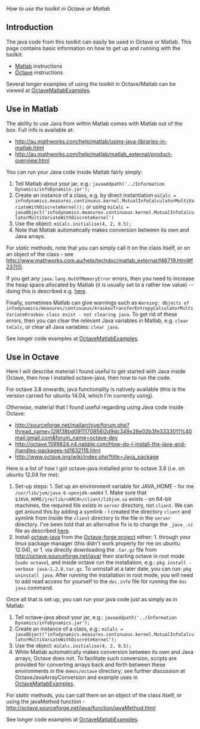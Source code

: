 _How to use the toolkit in Octave or Matlab_

## Introduction

The java code from this toolkit can easily be used in Octave or Matlab. This page contains basic information on how to get up and running with the toolkit:
  * [Matlab](#use-in-matlab) instructions
  * [Octave](#use-in-octave) instructions

Several longer examples of using the toolkit in Octave/Matlab can be viewed at [OctaveMatlabExamples](OctaveMatlabExamples).

## Use in Matlab

The ability to use Java from within Matlab comes with Matlab out of the box. Full info is available at:
  * http://au.mathworks.com/help/matlab/using-java-libraries-in-matlab.html
  * http://au.mathworks.com/help/matlab/matlab_external/product-overview.html

You can run your Java code inside Matlab fairly simply:
  1. Tell Matlab about your jar, e.g.: `javaaddpath('../Information Dynamics/infoDynamics.jar');`
  1. Create an instance of a class, e.g. by direct instantiation `miCalc = infodynamics.measures.continuous.kernel.MutualInfoCalculatorMultiVariateWithDiscreteKernel();` or using `miCalc = javaObject('infodynamics.measures.continuous.kernel.MutualInfoCalculatorMultiVariateWithDiscreteKernel')`
  1. Use the object: `miCalc.initialise(4, 2, 0.5);`
  1. Note that Matlab automatically makes conversion between its own and Java arrays.

For _static_ methods, note that you can simply call it on the class itself, or on  an object of the class - see http://www.mathworks.com.au/help/techdoc/matlab_external/f46719.html#f23705

If you get any `java.lang.OutOfMemoryError` errors, then you need to increase the heap space allocated by Matlab (it is usually set to a rather low value) -- doing this is described e.g. [here](http://au.mathworks.com/help/matlab/matlab_external/java-heap-memory-preferences.html).

Finally, sometimes Matlab can give warnings such as `Warning: Objects of infodynamics/measures/continuous/kraskovTransferEntropyCalculatorMultiVariateKraskov class exist - not clearing java`. To get rid of these errors, then you can clear the relevant Java variables in Matlab, e.g. `clear teCalc`, or clear all Java variables: `clear java`.

See longer code examples at [OctaveMatlabExamples](OctaveMatlabExamples).

## Use in Octave

Here I will describe material I found useful to get started with Java inside Octave, then how I installed octave-java, then how to run the code.

For octave 3.8 onwards, java functionality is natively available (this is the version carried for ubuntu 14.04, which I'm currently using).

_Otherwise_, material that I found useful regarding using Java code inside Octave:
  * http://sourceforge.net/mailarchive/forum.php?thread_name=128f38bd0911170856i2d9dc349x28e02b3fe3333011%40mail.gmail.com&forum_name=octave-dev
  * http://octave.1599824.n4.nabble.com/How-do-I-install-the-java-and-jhandles-packages-td1632116.html
  * http://www.octave.org/wiki/index.php?title=Java_package

Here is a list of how I got octave-java installed prior to octave 3.8 (i.e. on ubuntu 12.04 for me):
  1. Set-up steps:
    1. Set up an environment variable for JAVA_HOME - for me `/usr/lib/jvm/java-6-openjdk-amd64`
    1. Make sure that `$JAVA_HOME/jre/lib/<ARCH>/client/libjvm.so` exists - on 64-bit machines, the required file exists in `server` directory, not `client`. We can get around this by adding a symlink - I created the directory `client` and symlink from inside the `client` directory to the file in the `server` directory. I've been told that an alternative fix is to change the `_java_.cc` file as described [here](http://sourceforge.net/mailarchive/message.php?msg_id=28038447).
  1. Install [octave-java](http://octave.sourceforge.net/java/) from the [Octave-forge project](http://octave.sourceforge.net/) either:
    1. through your linux package manager (this didn't work properly for me on ubuntu 12.04), or
    1. via directly downloading the `.tar.gz` file from http://octave.sourceforge.net/java/ then starting octave in root mode (`sudo octave`), and inside octave run the installation, e.g.: `pkg install -verbose java-1.2.8.tar.gz`. To uninstall at a later date, you can run: `pkg uninstall java`. After running the installation in root mode, you will need to add read access for yourself to the `doc.info` file for running the `doc java` command.

Once all that is set up, you can run your java code just as simply as in Matlab:
  1. Tell octave-java about your jar, e.g.: `javaaddpath('../Information Dynamics/infoDynamics.jar');`
  1. Create an instance of a class, e.g.: `miCalc = javaObject("infodynamics.measures.continuous.kernel.MutualInfoCalculatorMultiVariateWithDiscreteKernel");`
  1. Use the object: `miCalc.initialise(4, 2, 0.5);`
  1. While Matlab automatically makes conversion between its own and Java arrays, Octave does not. To facilitate such conversion, scripts are provided for converting arrays back and forth between these environments in the `demos/octave` directory; see further discussion at OctaveJavaArrayConversion and example uses in [OctaveMatlabExamples](OctaveMatlabExamples).

For _static_ methods, you can call them on an object of the class itself, or using the javaMethod function - http://octave.sourceforge.net/java/function/javaMethod.html

See longer code examples at [OctaveMatlabExamples](OctaveMatlabExamples).